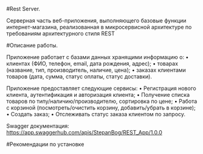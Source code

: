 #Rest Server.

Серверная часть веб-приложения, выполняющего базовые функции интернет-магазина, реализованная в микросервисной архитектуре по требованиям архитектурного стиля REST

#Описание работы.

Приложение работает с базами данных хранящими информацию о:
  •	клиентах (ФИО, телефон, email, дата рождения, адрес);
  •	товарах (название, тип, производитель, наличие, цена);
  •	заказах клиентами товаров (дата, сумма, статус оплаты, статус доставки).
  
Приложение предоставляет следующие сервисы:
  •	Регистрация нового клиента, аутентификация и авторизация клиента;
  •	Получение списка товаров по типу/наличию/производителю, сортировка по цене;
  •	Работа с корзиной (посмотреть/очистить корзину, добавить/убрать в корзине);
  •	Создать заказ;
  •	Отслеживать статус заказа клиентом по запросу.
  
Swagger документация: https://app.swaggerhub.com/apis/StepanBog/REST_App/1.0.0

#Рекомендации по установке



